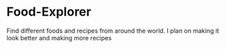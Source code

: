 # Food-Explorer
Find different foods and recipes from around the world.
I plan on making it look better and making more recipes
